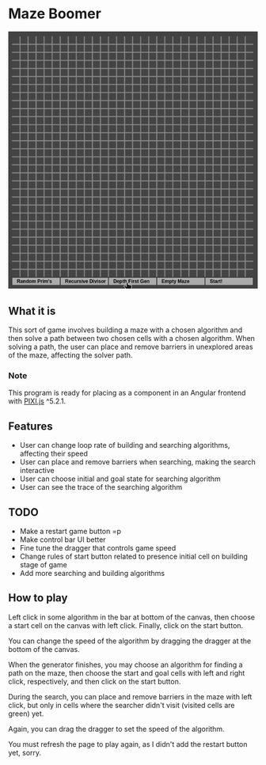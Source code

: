 <h1>Maze Boomer</h1>

![DEMO](demo.gif)

<h2>What it is</h2>

<p>This sort of game involves building a maze with a chosen algorithm and then solve a path between two chosen cells with a chosen algorithm. When solving a path, the user can place and remove barriers in unexplored areas of the maze, affecting the solver path.</p>

<h3>Note</h3>
<p>This program is ready for placing as a component in an Angular frontend with <a href = "https://www.npmjs.com/package/pixi.js/v/5.0.0-rc">PIXI.js</a> ^5.2.1.</p>
<h2>Features</h2>
<ul>
  <li>User can change loop rate of building and searching algorithms, affecting their speed</li>
  <li>User can place and remove barriers when searching, making the search interactive</li>
  <li>User can choose initial and goal state for searching algorithm</li>
  <li>User can see the trace of the searching algorithm</li>
</ul>

<h2>TODO</h2>
<ul>
  <li>Make a restart game button =p</li>
  <li>Make control bar UI better</li>
  <li>Fine tune the dragger that controls game speed</li>
  <li>Change rules of start button related to presence initial cell on building stage of game</li>
  <li>Add more searching and building algorithms</li>
</ul>

<h2>How to play</h2>

<p>Left click in some algorithm in the bar at bottom of the canvas, then choose a start cell on the canvas with left click. Finally, click on the start button.</p> 
<p>You can change the speed of the algorithm by dragging the dragger at the bottom of the canvas.</p>
<p>When the generator finishes, you may choose an algorithm for finding a path on the maze, then choose the start and goal cells with left and right click, respectively, and then click on the start button.</p>
<p>During the search, you can place and remove barriers in the maze with left click, but only in cells where the searcher didn't visit (visited cells are green) yet.</p>
<p>Again, you can drag the dragger to set the speed of the algorithm.</p>
<p>You must refresh the page to play again, as I didn't add the restart button yet, sorry.</p>
